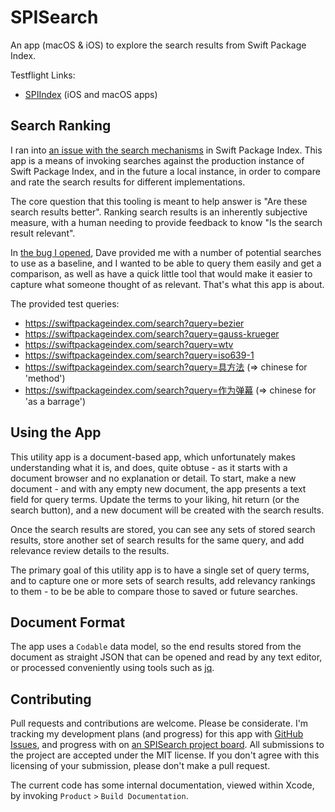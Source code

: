 # SPISearch

An app (macOS & iOS) to explore the search results from Swift Package Index.

Testflight Links:

- [SPIIndex](https://testflight.apple.com/join/DaVCrzZp) (iOS and macOS apps)

## Search Ranking

I ran into [an issue with the search mechanisms](https://github.com/SwiftPackageIndex/SwiftPackageIndex-Server/issues/1859) in Swift Package Index.
This app is a means of invoking searches against the production instance of Swift Package Index, and in the future a local instance, in order to compare and rate the search results for different implementations.

The core question that this tooling is meant to help answer is "Are these search results better".
Ranking search results is an inherently subjective measure, with a human needing to provide feedback to know "Is the search result relevant".

In [the bug I opened](https://github.com/SwiftPackageIndex/SwiftPackageIndex-Server/issues/1859), Dave provided me with a number of potential searches to use as a baseline, and I wanted to be able to query them easily and get a comparison, as well as have a quick little tool that would make it easier to capture what someone thought of as relevant. 
That's what this app is about.

The provided test queries:

- https://swiftpackageindex.com/search?query=bezier
- https://swiftpackageindex.com/search?query=gauss-krueger
- https://swiftpackageindex.com/search?query=wtv
- https://swiftpackageindex.com/search?query=iso639-1
- https://swiftpackageindex.com/search?query=具方法 (=> chinese for 'method')
- https://swiftpackageindex.com/search?query=作为弹幕 (=> chinese for 'as a barrage')

## Using the App

This utility app is a document-based app, which unfortunately makes understanding what it is, and does, quite obtuse - as it starts with a document browser and no explanation or detail.
To start, make a new document - and with any empty new document, the app presents a text field for query terms. 
Update the terms to your liking, hit return (or the search button), and a new document will be created with the search results.

Once the search results are stored, you can see any sets of stored search results, store another set of search results for the same query, and add relevance review details to the results.

The primary goal of this utility app is to have a single set of query terms, and to capture one or more sets of search results, add relevancy rankings to them - to be be able to compare those to saved or future searches.

## Document Format

The app uses a `Codable` data model, so the end results stored from the document as straight JSON that can be opened and read by any text editor, or processed conveniently using tools such as [jq](https://stedolan.github.io/jq/).

## Contributing

Pull requests and contributions are welcome. Please be considerate.
I'm tracking my development plans (and progress) for this app with [GitHub Issues](https://github.com/heckj/SPISearch/issues), and progress with on [an SPISearch project board](https://github.com/users/heckj/projects/1).
All submissions to the project are accepted under the MIT license. 
If you don't agree with this licensing of your submission, please don't make a pull request.

The current code has some internal documentation, viewed within Xcode, by invoking `Product` `>` `Build Documentation`.
